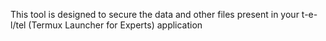 This tool is designed to secure the data and other files present in your t-e-l/tel (Termux Launcher for Experts)  application
